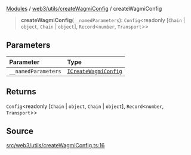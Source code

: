 [Modules](../../../../README.md) / [web3/utils/createWagmiConfig](../README.md) / createWagmiConfig

> **createWagmiConfig**(`__namedParameters`): `Config`\<readonly [`Chain` \| `object`, `Chain` \| `object`], `Record`\<`number`, `Transport`\>\>

## Parameters

| Parameter | Type |
| :------ | :------ |
| `__namedParameters` | [`ICreateWagmiConfig`](../interfaces/ICreateWagmiConfig.md) |

## Returns

`Config`\<readonly [`Chain` \| `object`, `Chain` \| `object`], `Record`\<`number`, `Transport`\>\>

## Source

[src/web3/utils/createWagmiConfig.ts:16](https://github.com/bgd-labs/fe-shared/blob/a524aad33ec5fce600306d3c3d02439e9803dea0/src/web3/utils/createWagmiConfig.ts#L16)
